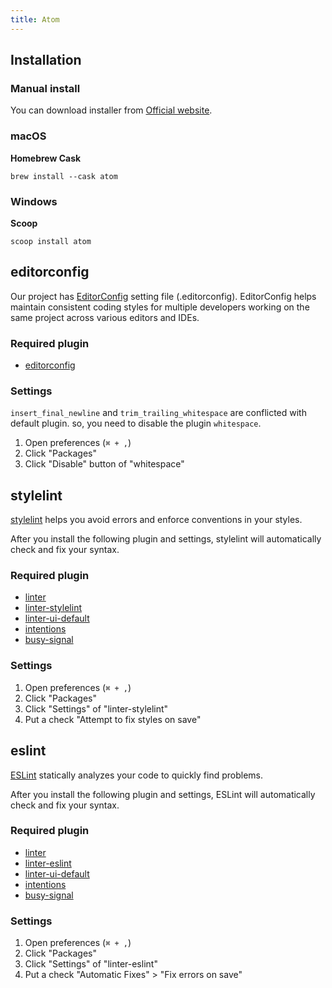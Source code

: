 ```yaml
---
title: Atom
---
```


## Installation

### Manual install

You can download installer from [Official website](https://atom.io/).

### macOS

**Homebrew Cask**

```
brew install --cask atom
```

### Windows

**Scoop**

```
scoop install atom
```

## editorconfig

Our project has [EditorConfig](https://editorconfig.org/) setting file (.editorconfig). EditorConfig helps maintain consistent coding styles for multiple developers working on the same project across various editors and IDEs.

### Required plugin

* [editorconfig](https://atom.io/packages/editorconfig)

### Settings

`insert_final_newline` and `trim_trailing_whitespace` are conflicted with default plugin. so, you need to disable the plugin `whitespace`.

1. Open preferences (`⌘ + ,`)
2. Click "Packages"
3. Click "Disable" button of "whitespace"


## stylelint

[stylelint](https://stylelint.io/) helps you avoid errors and enforce conventions in your styles.

After you install the following plugin and settings, stylelint will automatically check and fix your syntax.

### Required plugin

* [linter](https://atom.io/packages/linter)
* [linter-stylelint](https://atom.io/packages/linter-stylelint)
* [linter-ui-default](https://atom.io/packages/linter-ui-default)
* [intentions](https://atom.io/packages/intentions)
* [busy-signal](https://atom.io/packages/busy-signal)

### Settings

1. Open preferences (`⌘ + ,`)
2. Click "Packages"
3. Click "Settings" of "linter-stylelint"
4. Put a check "Attempt to fix styles on save"


## eslint

[ESLint](https://eslint.org/) statically analyzes your code to quickly find problems.

After you install the following plugin and settings, ESLint will automatically check and fix your syntax.

### Required plugin

* [linter](https://atom.io/packages/linter)
* [linter-eslint](https://atom.io/packages/linter-eslint)
* [linter-ui-default](https://atom.io/packages/linter-ui-default)
* [intentions](https://atom.io/packages/intentions)
* [busy-signal](https://atom.io/packages/busy-signal)

### Settings

1. Open preferences (`⌘ + ,`)
2. Click "Packages"
3. Click "Settings" of "linter-eslint"
4. Put a check "Automatic Fixes" > "Fix errors on save"
